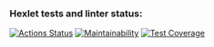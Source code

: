 ### Hexlet tests and linter status:
[![Actions Status](https://github.com/AleksKen/java-project-71/actions/workflows/hexlet-check.yml/badge.svg)](https://github.com/AleksKen/java-project-71/actions)
[![Maintainability](https://api.codeclimate.com/v1/badges/4f374f1574d325b50c58/maintainability)](https://codeclimate.com/github/AleksKen/java-project-71/maintainability)
[![Test Coverage](https://api.codeclimate.com/v1/badges/4f374f1574d325b50c58/test_coverage)](https://codeclimate.com/github/AleksKen/java-project-71/test_coverage)
